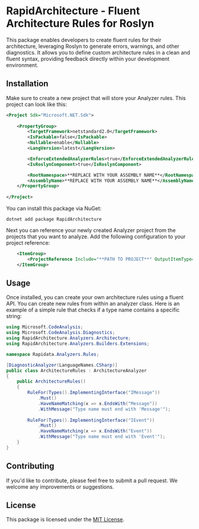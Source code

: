 # RapidArchitecture - Fluent Architecture Rules for Roslyn

This package enables developers to create fluent rules for their architecture, leveraging Roslyn to generate errors, warnings, and other diagnostics. It allows you to define custom architecture rules in a clean and fluent syntax, providing feedback directly within your development environment.

## Installation

Make sure to create a new project that will store your Analyzer rules. This project can look like this:

```xml
<Project Sdk="Microsoft.NET.Sdk">
    
    <PropertyGroup>
        <TargetFramework>netstandard2.0</TargetFramework>
        <IsPackable>false</IsPackable>
        <Nullable>enable</Nullable>
        <LangVersion>latest</LangVersion>

        <EnforceExtendedAnalyzerRules>true</EnforceExtendedAnalyzerRules>
        <IsRoslynComponent>true</IsRoslynComponent>

        <RootNamespace>**REPLACE WITH YOUR ASSEMBLY NAME**</RootNamespace>
        <AssemblyName>**REPLACE WITH YOUR ASSEMBLY NAME**</AssemblyName>
    </PropertyGroup>
    
</Project>

```

You can install this package via NuGet:

```
dotnet add package RapidArchitecture
```

Next you can reference your newly created Analyzer project from the projects that you want to analyze. Add the following configuration to your project reference:

```xml
    <ItemGroup>
        <ProjectReference Include="**PATH TO PROJECT**" OutputItemType="Analyzer" ReferenceOutputAssembly="false"/>
    </ItemGroup>
```

## Usage

Once installed, you can create your own architecture rules using a fluent API. You can create new rules from within an analyzer class. Here is an example of a simple rule that checks if a type name contains a specific string:

```csharp
using Microsoft.CodeAnalysis;
using Microsoft.CodeAnalysis.Diagnostics;
using RapidArchitecture.Analyzers.Architecture;
using RapidArchitecture.Analyzers.Builders.Extensions;

namespace Rapidata.Analyzers.Rules;

[DiagnosticAnalyzer(LanguageNames.CSharp)]
public class ArchitectureRules : ArchitectureAnalyzer
{
    public ArchitectureRules()
    {
        RuleFor(Types().ImplementingInterface("IMessage"))
            .Must()
            .HaveNameMatching(x => x.EndsWith("Message"))
            .WithMessage("Type name must end with 'Message'");
        
        RuleFor(Types().ImplementingInterface("IEvent"))
            .Must()
            .HaveNameMatching(x => x.EndsWith("Event"))
            .WithMessage("Type name must end with 'Event'");
    }
}
```

## Contributing

If you'd like to contribute, please feel free to submit a pull request. We welcome any improvements or suggestions.

## License

This package is licensed under the [MIT License](LICENSE).